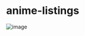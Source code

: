 # anime-listings
![image](https://user-images.githubusercontent.com/120380695/221410067-e37a253b-b8d9-4f88-afc3-6f59d2be126d.png)
